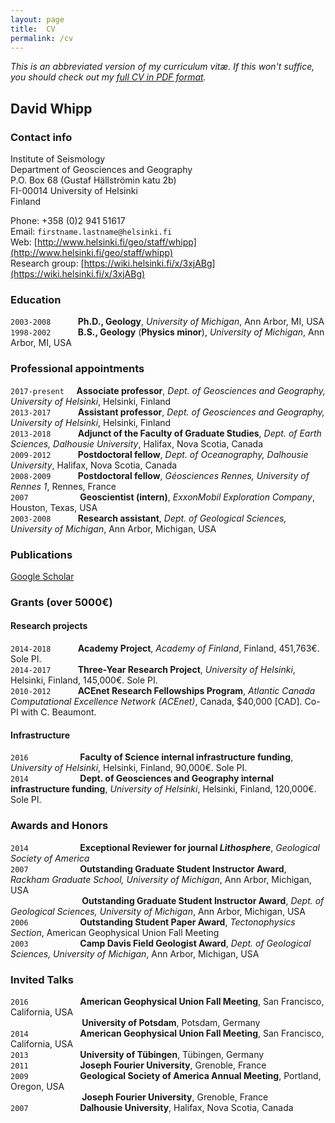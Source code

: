 ```yaml
---
layout: page
title:  CV
permalink: /cv
---
```

*This is an abbreviated version of my curriculum vitæ. If this won't suffice, you should check out my [full CV in PDF format](pdf/whipp_CV.pdf).*

## David Whipp

### Contact info
Institute of Seismology<br/>
Department of Geosciences and Geography<br/>
P.O. Box 68 (Gustaf Hällströmin katu 2b)<br/>
FI-00014 University of Helsinki<br/>
Finland<br/>

Phone: +358 (0)2 941 51617<br/>
Email: ```firstname.lastname@helsinki.fi```<br/>
Web: [http://www.helsinki.fi/geo/staff/whipp](http://www.helsinki.fi/geo/staff/whipp)<br/>
Research group: [https://wiki.helsinki.fi/x/3xjABg](https://wiki.helsinki.fi/x/3xjABg)

### Education
```2003-2008``` &nbsp;&nbsp;&nbsp;&nbsp;&nbsp;&nbsp;&nbsp;&nbsp;&nbsp;&nbsp;**Ph.D., Geology**, *University of Michigan*, Ann Arbor, MI, USA<br/>
```1998-2002``` &nbsp;&nbsp;&nbsp;&nbsp;&nbsp;&nbsp;&nbsp;&nbsp;&nbsp;&nbsp;**B.S., Geology** (**Physics minor**), *University of Michigan*, Ann Arbor, MI, USA

### Professional appointments
```2017-present``` &nbsp;&nbsp;&nbsp;&nbsp;**Associate professor**, *Dept. of Geosciences and Geography, University of Helsinki*, Helsinki, Finland<br/>
```2013-2017``` &nbsp;&nbsp;&nbsp;&nbsp;&nbsp;&nbsp;&nbsp;&nbsp;&nbsp;&nbsp;**Assistant professor**, *Dept. of Geosciences and Geography, University of Helsinki*, Helsinki, Finland<br/>
```2013-2018``` &nbsp;&nbsp;&nbsp;&nbsp;&nbsp;&nbsp;&nbsp;&nbsp;&nbsp;&nbsp;**Adjunct of the Faculty of Graduate Studies**, *Dept. of Earth Sciences, Dalhousie University*, Halifax, Nova Scotia, Canada<br/>
```2009-2012``` &nbsp;&nbsp;&nbsp;&nbsp;&nbsp;&nbsp;&nbsp;&nbsp;&nbsp;&nbsp;**Postdoctoral fellow**, *Dept. of Oceanography, Dalhousie University*, Halifax, Nova Scotia, Canada<br/>
```2008-2009``` &nbsp;&nbsp;&nbsp;&nbsp;&nbsp;&nbsp;&nbsp;&nbsp;&nbsp;&nbsp;**Postdoctoral fellow**, *Géosciences Rennes, University of Rennes 1*, Rennes, France<br/>
```2007``` &nbsp;&nbsp;&nbsp;&nbsp;&nbsp;&nbsp;&nbsp;&nbsp;&nbsp;&nbsp;&nbsp;&nbsp;&nbsp;&nbsp;&nbsp;&nbsp;&nbsp;&nbsp;&nbsp;&nbsp;**Geoscientist (intern)**, *ExxonMobil Exploration Company*, Houston, Texas, USA<br/>
```2003-2008``` &nbsp;&nbsp;&nbsp;&nbsp;&nbsp;&nbsp;&nbsp;&nbsp;&nbsp;&nbsp;**Research assistant**, *Dept. of Geological Sciences, University of Michigan*, Ann Arbor, Michigan, USA<br/>

### Publications
[Google Scholar](https://scholar.google.fi/citations?user=FvYhWOAAAAAJ&hl=en&oi=ao)

### Grants (over 5000€)
#### Research projects
```2014-2018``` &nbsp;&nbsp;&nbsp;&nbsp;&nbsp;&nbsp;&nbsp;&nbsp;&nbsp;&nbsp;**Academy Project**, *Academy of Finland*, Finland, 451,763€. Sole PI.<br/>
```2014-2017``` &nbsp;&nbsp;&nbsp;&nbsp;&nbsp;&nbsp;&nbsp;&nbsp;&nbsp;&nbsp;**Three-Year Research Project**, *University of Helsinki*, Helsinki, Finland, 145,000€. Sole PI.<br/>
```2010-2012``` &nbsp;&nbsp;&nbsp;&nbsp;&nbsp;&nbsp;&nbsp;&nbsp;&nbsp;&nbsp;**ACEnet Research Fellowships Program**, *Atlantic Canada Computational Excellence Network (ACEnet)*, Canada, $40,000 [CAD]. Co-PI with C. Beaumont.

#### Infrastructure
```2016``` &nbsp;&nbsp;&nbsp;&nbsp;&nbsp;&nbsp;&nbsp;&nbsp;&nbsp;&nbsp;&nbsp;&nbsp;&nbsp;&nbsp;&nbsp;&nbsp;&nbsp;&nbsp;&nbsp;&nbsp;**Faculty of Science internal infrastructure funding**, *University of Helsinki*, Helsinki, Finland, 90,000€. Sole PI.<br/>
```2014``` &nbsp;&nbsp;&nbsp;&nbsp;&nbsp;&nbsp;&nbsp;&nbsp;&nbsp;&nbsp;&nbsp;&nbsp;&nbsp;&nbsp;&nbsp;&nbsp;&nbsp;&nbsp;&nbsp;&nbsp;**Dept. of Geosciences and Geography internal infrastructure funding**, *University of Helsinki*, Helsinki, Finland, 120,000€. Sole PI.

### Awards and Honors
```2014``` &nbsp;&nbsp;&nbsp;&nbsp;&nbsp;&nbsp;&nbsp;&nbsp;&nbsp;&nbsp;&nbsp;&nbsp;&nbsp;&nbsp;&nbsp;&nbsp;&nbsp;&nbsp;&nbsp;&nbsp;**Exceptional Reviewer for journal *Lithosphere***, *Geological Society of America*<br/>
```2007``` &nbsp;&nbsp;&nbsp;&nbsp;&nbsp;&nbsp;&nbsp;&nbsp;&nbsp;&nbsp;&nbsp;&nbsp;&nbsp;&nbsp;&nbsp;&nbsp;&nbsp;&nbsp;&nbsp;&nbsp;**Outstanding Graduate Student Instructor Award**, *Rackham Graduate School, University of Michigan*, Ann Arbor, Michigan, USA<br/>
&nbsp;&nbsp;&nbsp;&nbsp;&nbsp;&nbsp;&nbsp;&nbsp;&nbsp;&nbsp;&nbsp;&nbsp;&nbsp;&nbsp;&nbsp;&nbsp;&nbsp;&nbsp;&nbsp;&nbsp;&nbsp;&nbsp;&nbsp;&nbsp;&nbsp;&nbsp;&nbsp;&nbsp;&nbsp;**Outstanding Graduate Student Instructor Award**, *Dept. of Geological Sciences, University of Michigan*, Ann Arbor, Michigan, USA<br/>
```2006``` &nbsp;&nbsp;&nbsp;&nbsp;&nbsp;&nbsp;&nbsp;&nbsp;&nbsp;&nbsp;&nbsp;&nbsp;&nbsp;&nbsp;&nbsp;&nbsp;&nbsp;&nbsp;&nbsp;&nbsp;**Outstanding Student Paper Award**, *Tectonophysics Section*, American Geophysical Union Fall Meeting<br/>
```2003``` &nbsp;&nbsp;&nbsp;&nbsp;&nbsp;&nbsp;&nbsp;&nbsp;&nbsp;&nbsp;&nbsp;&nbsp;&nbsp;&nbsp;&nbsp;&nbsp;&nbsp;&nbsp;&nbsp;&nbsp;**Camp Davis Field Geologist Award**, *Dept. of Geological Sciences, University of Michigan*, Ann Arbor, Michigan, USA<br/>

### Invited Talks
```2016``` &nbsp;&nbsp;&nbsp;&nbsp;&nbsp;&nbsp;&nbsp;&nbsp;&nbsp;&nbsp;&nbsp;&nbsp;&nbsp;&nbsp;&nbsp;&nbsp;&nbsp;&nbsp;&nbsp;&nbsp;**American Geophysical Union Fall Meeting**, San Francisco, California, USA<br/>
&nbsp;&nbsp;&nbsp;&nbsp;&nbsp;&nbsp;&nbsp;&nbsp;&nbsp;&nbsp;&nbsp;&nbsp;&nbsp;&nbsp;&nbsp;&nbsp;&nbsp;&nbsp;&nbsp;&nbsp;&nbsp;&nbsp;&nbsp;&nbsp;&nbsp;&nbsp;&nbsp;&nbsp;&nbsp;**University of Potsdam**, Potsdam, Germany<br/>
```2014``` &nbsp;&nbsp;&nbsp;&nbsp;&nbsp;&nbsp;&nbsp;&nbsp;&nbsp;&nbsp;&nbsp;&nbsp;&nbsp;&nbsp;&nbsp;&nbsp;&nbsp;&nbsp;&nbsp;&nbsp;**American Geophysical Union Fall Meeting**, San Francisco, California, USA<br/>
```2013``` &nbsp;&nbsp;&nbsp;&nbsp;&nbsp;&nbsp;&nbsp;&nbsp;&nbsp;&nbsp;&nbsp;&nbsp;&nbsp;&nbsp;&nbsp;&nbsp;&nbsp;&nbsp;&nbsp;&nbsp;**University of Tübingen**, Tübingen, Germany<br/>
```2011``` &nbsp;&nbsp;&nbsp;&nbsp;&nbsp;&nbsp;&nbsp;&nbsp;&nbsp;&nbsp;&nbsp;&nbsp;&nbsp;&nbsp;&nbsp;&nbsp;&nbsp;&nbsp;&nbsp;&nbsp;**Joseph Fourier University**, Grenoble, France<br/>
```2009``` &nbsp;&nbsp;&nbsp;&nbsp;&nbsp;&nbsp;&nbsp;&nbsp;&nbsp;&nbsp;&nbsp;&nbsp;&nbsp;&nbsp;&nbsp;&nbsp;&nbsp;&nbsp;&nbsp;&nbsp;**Geological Society of America Annual Meeting**, Portland, Oregon, USA<br/>
&nbsp;&nbsp;&nbsp;&nbsp;&nbsp;&nbsp;&nbsp;&nbsp;&nbsp;&nbsp;&nbsp;&nbsp;&nbsp;&nbsp;&nbsp;&nbsp;&nbsp;&nbsp;&nbsp;&nbsp;&nbsp;&nbsp;&nbsp;&nbsp;&nbsp;&nbsp;&nbsp;&nbsp;&nbsp;**Joseph Fourier University**, Grenoble, France<br/>
```2007``` &nbsp;&nbsp;&nbsp;&nbsp;&nbsp;&nbsp;&nbsp;&nbsp;&nbsp;&nbsp;&nbsp;&nbsp;&nbsp;&nbsp;&nbsp;&nbsp;&nbsp;&nbsp;&nbsp;&nbsp;**Dalhousie University**, Halifax, Nova Scotia, Canada
